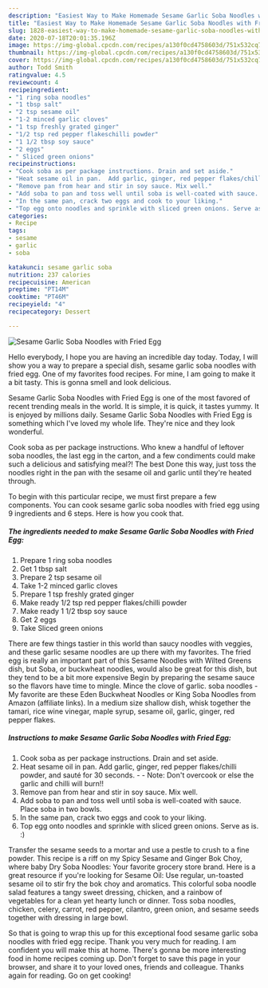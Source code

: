 ```yaml
---
description: "Easiest Way to Make Homemade Sesame Garlic Soba Noodles with Fried Egg"
title: "Easiest Way to Make Homemade Sesame Garlic Soba Noodles with Fried Egg"
slug: 1828-easiest-way-to-make-homemade-sesame-garlic-soba-noodles-with-fried-egg
date: 2020-07-18T20:01:35.196Z
image: https://img-global.cpcdn.com/recipes/a130f0cd4758603d/751x532cq70/sesame-garlic-soba-noodles-with-fried-egg-recipe-main-photo.jpg
thumbnail: https://img-global.cpcdn.com/recipes/a130f0cd4758603d/751x532cq70/sesame-garlic-soba-noodles-with-fried-egg-recipe-main-photo.jpg
cover: https://img-global.cpcdn.com/recipes/a130f0cd4758603d/751x532cq70/sesame-garlic-soba-noodles-with-fried-egg-recipe-main-photo.jpg
author: Todd Smith
ratingvalue: 4.5
reviewcount: 4
recipeingredient:
- "1 ring soba noodles"
- "1 tbsp salt"
- "2 tsp sesame oil"
- "1-2 minced garlic cloves"
- "1 tsp freshly grated ginger"
- "1/2 tsp red pepper flakeschilli powder"
- "1 1/2 tbsp soy sauce"
- "2 eggs"
- " Sliced green onions"
recipeinstructions:
- "Cook soba as per package instructions. Drain and set aside."
- "Heat sesame oil in pan.  Add garlic, ginger, red pepper flakes/chilli powder, and sauté for 30 seconds.   Note: Don&#39;t overcook or else the garlic and chilli will burn!!"
- "Remove pan from hear and stir in soy sauce. Mix well."
- "Add soba to pan and toss well until soba is well-coated with sauce. Place soba in two bowls."
- "In the same pan, crack two eggs and cook to your liking."
- "Top egg onto noodles and sprinkle with sliced green onions. Serve as is. :)"
categories:
- Recipe
tags:
- sesame
- garlic
- soba

katakunci: sesame garlic soba 
nutrition: 237 calories
recipecuisine: American
preptime: "PT14M"
cooktime: "PT46M"
recipeyield: "4"
recipecategory: Dessert

---
```



![Sesame Garlic Soba Noodles with Fried Egg](https://img-global.cpcdn.com/recipes/a130f0cd4758603d/751x532cq70/sesame-garlic-soba-noodles-with-fried-egg-recipe-main-photo.jpg)

Hello everybody, I hope you are having an incredible day today. Today, I will show you a way to prepare a special dish, sesame garlic soba noodles with fried egg. One of my favorites food recipes. For mine, I am going to make it a bit tasty. This is gonna smell and look delicious.

Sesame Garlic Soba Noodles with Fried Egg is one of the most favored of recent trending meals in the world. It is simple, it is quick, it tastes yummy. It is enjoyed by millions daily. Sesame Garlic Soba Noodles with Fried Egg is something which I've loved my whole life. They're nice and they look wonderful.

Cook soba as per package instructions. Who knew a handful of leftover soba noodles, the last egg in the carton, and a few condiments could make such a delicious and satisfying meal?! The best Done this way, just toss the noodles right in the pan with the sesame oil and garlic until they&#39;re heated through.


To begin with this particular recipe, we must first prepare a few components. You can cook sesame garlic soba noodles with fried egg using 9 ingredients and 6 steps. Here is how you cook that.

<!--inarticleads1-->

##### The ingredients needed to make Sesame Garlic Soba Noodles with Fried Egg:

1. Prepare 1 ring soba noodles
1. Get 1 tbsp salt
1. Prepare 2 tsp sesame oil
1. Take 1-2 minced garlic cloves
1. Prepare 1 tsp freshly grated ginger
1. Make ready 1/2 tsp red pepper flakes/chilli powder
1. Make ready 1 1/2 tbsp soy sauce
1. Get 2 eggs
1. Take  Sliced green onions


There are few things tastier in this world than saucy noodles with veggies, and these garlic sesame noodles are up there with my favorites. The fried egg is really an important part of this Sesame Noodles with Wilted Greens dish, but Soba, or buckwheat noodles, would also be great for this dish, but they tend to be a bit more expensive Begin by preparing the sesame sauce so the flavors have time to mingle. Mince the clove of garlic. soba noodles - My favorite are these Eden Buckwheat Noodles or King Soba Noodles from Amazon (affiliate links). In a medium size shallow dish, whisk together the tamari, rice wine vinegar, maple syrup, sesame oil, garlic, ginger, red pepper flakes. 

<!--inarticleads2-->

##### Instructions to make Sesame Garlic Soba Noodles with Fried Egg:

1. Cook soba as per package instructions. Drain and set aside.
1. Heat sesame oil in pan.  Add garlic, ginger, red pepper flakes/chilli powder, and sauté for 30 seconds.  -  - Note: Don&#39;t overcook or else the garlic and chilli will burn!!
1. Remove pan from hear and stir in soy sauce. Mix well.
1. Add soba to pan and toss well until soba is well-coated with sauce. Place soba in two bowls.
1. In the same pan, crack two eggs and cook to your liking.
1. Top egg onto noodles and sprinkle with sliced green onions. Serve as is. :)


Transfer the sesame seeds to a mortar and use a pestle to crush to a fine powder. This recipe is a riff on my Spicy Sesame and Ginger Bok Choy, where baby Dry Soba Noodles: Your favorite grocery store brand. Here is a great resource if you&#39;re looking for Sesame Oil: Use regular, un-toasted sesame oil to stir fry the bok choy and aromatics. This colorful soba noodle salad features a tangy sweet dressing, chicken, and a rainbow of vegetables for a clean yet hearty lunch or dinner. Toss soba noodles, chicken, celery, carrot, red pepper, cilantro, green onion, and sesame seeds together with dressing in large bowl. 

So that is going to wrap this up for this exceptional food sesame garlic soba noodles with fried egg recipe. Thank you very much for reading. I am confident you will make this at home. There's gonna be more interesting food in home recipes coming up. Don't forget to save this page in your browser, and share it to your loved ones, friends and colleague. Thanks again for reading. Go on get cooking!
